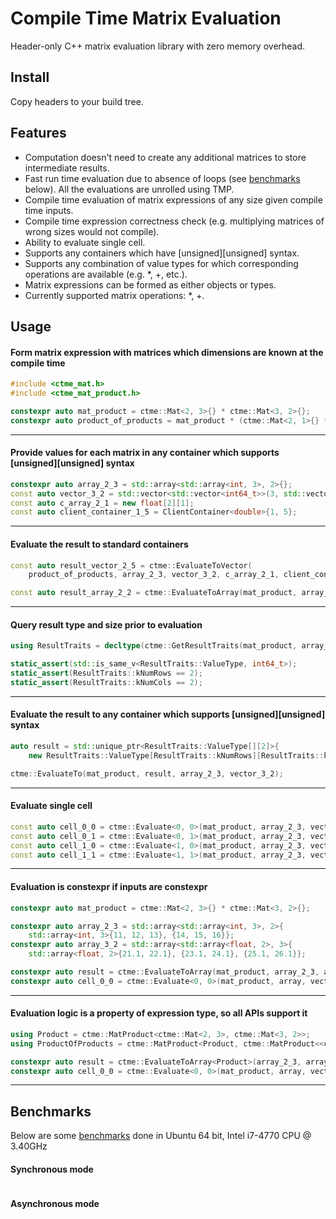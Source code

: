 # Compile Time Matrix Evaluation

Header-only C++ matrix evaluation library with zero memory overhead.

## Install

Copy headers to your build tree.

## Features

- Computation doesn't need to create any additional matrices to store intermediate results.
- Fast run time evaluation due to absence of loops (see [benchmarks](#benchmarks) below). All the evaluations are unrolled using TMP.
- Compile time evaluation of matrix expressions of any size given compile time inputs.
- Compile time expression correctness check (e.g. multiplying matrices of wrong sizes would not compile).
- Ability to evaluate single cell.
- Supports any containers which have [unsigned][unsigned] syntax.
- Supports any combination of value types for which corresponding operations are available (e.g. \*, +, etc.).
- Matrix expressions can be formed as either objects or types.
- Currently supported matrix operations: \*, +.

## Usage

#### Form matrix expression with matrices which dimensions are known at the compile time

```c++
#include <ctme_mat.h>
#include <ctme_mat_product.h>

constexpr auto mat_product = ctme::Mat<2, 3>{} * ctme::Mat<3, 2>{};
constexpr auto product_of_products = mat_product * (ctme::Mat<2, 1>{} * ctme::Mat<1, 5>{});

```

---

#### Provide values for each matrix in any container which supports [unsigned][unsigned] syntax

```c++
constexpr auto array_2_3 = std::array<std::array<int, 3>, 2>{};
const auto vector_3_2 = std::vector<std::vector<int64_t>>(3, std::vector<int64_t>(2));
const auto c_array_2_1 = new float[2][1];
const auto client_container_1_5 = ClientContainer<double>{1, 5};
```

---

#### Evaluate the result to standard containers

```c++
const auto result_vector_2_5 = ctme::EvaluateToVector(
    product_of_products, array_2_3, vector_3_2, c_array_2_1, client_container_1_5);

const auto result_array_2_2 = ctme::EvaluateToArray(mat_product, array_2_3, vector_3_2);
```

---

#### Query result type and size prior to evaluation

```c++
using ResultTraits = decltype(ctme::GetResultTraits(mat_product, array_2_3, vector_3_2));

static_assert(std::is_same_v<ResultTraits::ValueType, int64_t>);
static_assert(ResultTraits::kNumRows == 2);
static_assert(ResultTraits::kNumCols == 2);
```

---

#### Evaluate the result to any container which supports [unsigned][unsigned] syntax

```c++
auto result = std::unique_ptr<ResultTraits::ValueType[][2]>{
    new ResultTraits::ValueType[ResultTraits::kNumRows][ResultTraits::kNumCols]{}};

ctme::EvaluateTo(mat_product, result, array_2_3, vector_3_2);
```

---

#### Evaluate single cell

```c++
const auto cell_0_0 = ctme::Evaluate<0, 0>(mat_product, array_2_3, vector_3_2);
const auto cell_0_1 = ctme::Evaluate<0, 1>(mat_product, array_2_3, vector_3_2);
const auto cell_1_0 = ctme::Evaluate<1, 0>(mat_product, array_2_3, vector_3_2);
const auto cell_1_1 = ctme::Evaluate<1, 1>(mat_product, array_2_3, vector_3_2);
```

---

#### Evaluation is constexpr if inputs are constexpr

```c++
constexpr auto mat_product = ctme::Mat<2, 3>{} * ctme::Mat<3, 2>{};

constexpr auto array_2_3 = std::array<std::array<int, 3>, 2>{
    std::array<int, 3>{11, 12, 13}, {14, 15, 16}};
constexpr auto array_3_2 = std::array<std::array<float, 2>, 3>{
    std::array<float, 2>{21.1, 22.1}, {23.1, 24.1}, {25.1, 26.1}};

constexpr auto result = ctme::EvaluateToArray(mat_product, array_2_3, array_3_2);
constexpr auto cell_0_0 = ctme::Evaluate<0, 0>(mat_product, array, vector);
```

---

#### Evaluation logic is a property of expression type, so all APIs support it

```c++
using Product = ctme::MatProduct<ctme::Mat<2, 3>, ctme::Mat<3, 2>>;
using ProductOfProducts = ctme::MatProduct<Product, ctme::MatProduct<<ctme::Mat<2, 1>, ctme::Mat<1, 5>>>;

constexpr auto result = ctme::EvaluateToArray<Product>(array_2_3, array_3_2);
constexpr auto cell_0_0 = ctme::Evaluate<0, 0>(mat_product, array, vector);
```

---

## Benchmarks

Below are some [benchmarks](LINK_TO_BENCHMARK.cc) done in Ubuntu 64 bit, Intel i7-4770 CPU @ 3.40GHz

#### Synchronous mode

```

```

#### Asynchronous mode

```

```
